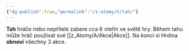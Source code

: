 ```yaml
---
{"dg-publish":true,"permalink":"/z-atomy/t/tah/"}
---
```


**Tah** hráče nebo nepřítele zabere cca 6 vteřin ve světě hry. Během tahu může hráč používat své [[z_Atomy/A/Akce\|Akce]]. Na konci si Hrdina **obnoví** všechny 3 akce.